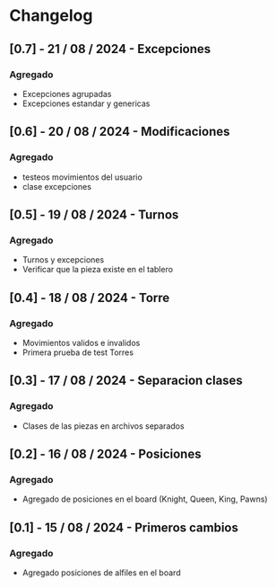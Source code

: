 # Changelog

## [0.7] - 21 / 08 / 2024 - Excepciones

### Agregado

- Excepciones agrupadas
- Excepciones estandar y genericas 

## [0.6] - 20 / 08 / 2024 - Modificaciones

### Agregado

- testeos movimientos del usuario
- clase excepciones

## [0.5] - 19 / 08 / 2024 - Turnos

### Agregado

- Turnos y excepciones
- Verificar que la pieza existe en el tablero

## [0.4] - 18 / 08 / 2024 - Torre

### Agregado

- Movimientos validos e invalidos
- Primera prueba de test Torres

## [0.3] - 17 / 08 / 2024 - Separacion clases

### Agregado

- Clases de las piezas en archivos separados

## [0.2] - 16 / 08 / 2024 - Posiciones

### Agregado

- Agregado de posiciones en el board (Knight, Queen, King, Pawns)


## [0.1] - 15 / 08 / 2024 - Primeros cambios

### Agregado

- Agregado posiciones de alfiles en el board